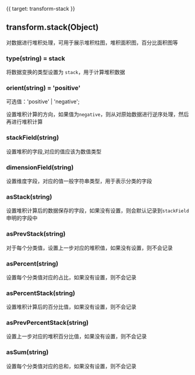 {{ target: transform-stack }}

## transform.stack(Object)

对数据进行堆积处理，可用于展示堆积柱图，堆积面积图，百分比面积图等

### type(string) = stack

将数据变换的类型设置为 `stack`，用于计算堆积数据

### orient(string) = 'positive'

可选值：'positive' | 'negative';

设置堆积计算的方向，如果值为`negative`，则从对原始数据进行逆序处理，然后再进行堆积计算

### stackField(string)

设置堆积的字段,对应的值应该为数值类型

### dimensionField(string)

设置维度字段，对应的值一般字符串类型，用于表示分类的字段

### asStack(string)

设置堆积计算后的数据保存的字段，如果没有设置，则会默认记录到`stackField`申明的字段中

### asPrevStack(string)

对于每个分类值，设置上一步对应的堆积值，如果没有设置，则不会记录

### asPercent(string)

设置每个分类值对应的占比，如果没有设置，则不会记录

### asPercentStack(string)

设置堆积计算后的百分比值，如果没有设置，则不会记录

### asPrevPercentStack(string)

设置上一步对应的堆积百分比值，如果没有设置，则不会记录

### asSum(string)

设置每个分类值对应的总和，如果没有设置，则不会记录
